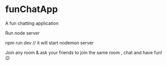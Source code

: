 # funChatApp
A fun chatting application 

Run
node server 

npm run dev 
// it will start nodemon server 


Join any room & ask your friends to join the same room , chat and have fun! 😉

